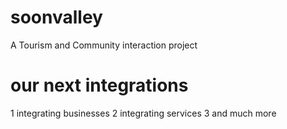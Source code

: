 # soonvalley
A Tourism and Community interaction project
# our next integrations
1 integrating businesses
2 integrating services
3 and much more